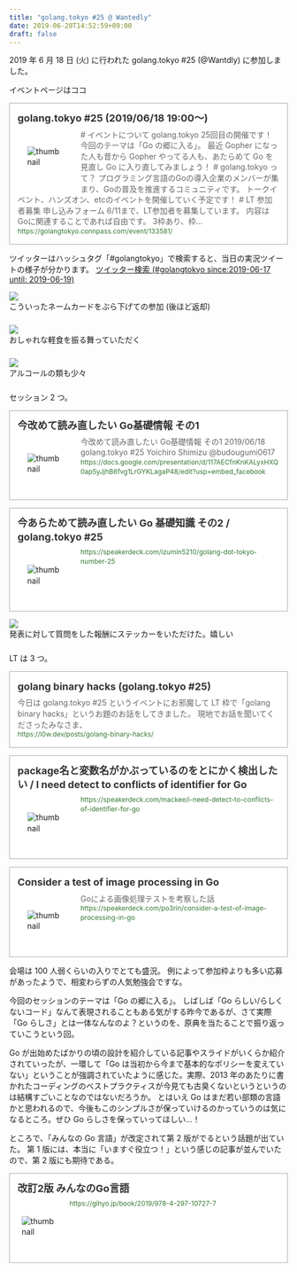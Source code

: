 ```yaml
---
title: "golang.tokyo #25 @ Wantedly"
date: 2019-06-20T14:52:59+09:00
draft: false
---
```


2019 年 6 月 18 日 (火) に行われた golang.tokyo #25 (@Wantdly) に参加しました。

イベントページはココ

<blockquote class="blogcard" style="width:auto;border:1px solid #aaa;margin:1em 0;padding:1em;line-height:1.4;text-align:left;background:#fff;"><a href="https://golangtokyo.connpass.com/event/133581/" target="_blank" style="display:block;text-decoration:none;"><div style="width:100%;margin-bottom:0.5em;"><span style="font-size:18px;font-weight:700;color:#333">golang.tokyo #25 (2019/06/18 19:00〜)</span></div><div style="min-height:100px;"><div style="float:left;width:100px;height:100px;margin:0 1em 0.5em 0;position:relative;"><img src="https://images.weserv.nl/?w=100&url=https://connpass-tokyo.s3.amazonaws.com/thumbs/e2/9f/e29f60758cc8cda99c6f4b90a105d129.png" alt="thumbnail" style="position:absolute;top:50%;left:50%;transform: translate(-50%,-50%);border:none;"/></div><div><span style="font-size:14px;font-weight:400;color:#666"># イベントについて  golang.tokyo 25回目の開催です！今回のテーマは「Go の郷に入る」。  最近 Gopher になった人も昔から Gopher やってる人も、あたらめて Go を見直し Go に入り直してみましょう！  # golang.tokyo って？  プログラミング言語のGoの導入企業のメンバーが集まり、Goの普及を推進するコミュニティです。 トークイベント、ハンズオン、etcのイベントを開催していく予定です！  # LT 参加者募集  申し込みフォーム  6/11まで、LT参加者を募集しています。  内容はGoに関連することであれば自由です。  3枠あり、枠...</span><br/><span style="font-size:12px;font-weight:400;color:#373">https://golangtokyo.connpass.com/event/133581/</span></div></div></a></blockquote>

ツイッターはハッシュタグ「#golangtokyo」で検索すると、当日の実況ツイートの様子が分かります。
[ツイッター検索 (#golangtokyo since:2019-06-17 until: 2019-06-19)](https://twitter.com/search?q=%23golangtokyo%20since%3A2019-06-17%20until%3A2019-06-19&src=typed_query&f=tweets)

<div style="margin-bottom:24px">
  <a href=/images/golang.tokyo-25/01.jpg><img src=/images/golang.tokyo-25/01.jpg /></a>
  <div class="caption">こういったネームカードをぶら下げての参加 (後ほど返却)</div>
</div>

<div style="margin-bottom:24px">
  <a href=/images/golang.tokyo-25/02.jpg><img src=/images/golang.tokyo-25/02.jpg /></a>
  <div class="caption">おしゃれな軽食を振る舞っていただく</div>
</div>

<div style="margin-bottom:24px">
  <a href=/images/golang.tokyo-25/03.jpg><img src=/images/golang.tokyo-25/03.jpg /></a>
  <div class="caption">アルコールの類も少々</div>
</div>

セッション 2 つ。

<blockquote class="blogcard" style="width:auto;border:1px solid #aaa;margin:1em 0;padding:1em;line-height:1.4;text-align:left;background:#fff;"><a href="https://docs.google.com/presentation/d/117AECfnKnKALyxHXQ0ap5yJjhB6fvg1LrGYKLagaP48/edit?usp=embed_facebook" target="_blank" style="display:block;text-decoration:none;"><div style="width:100%;margin-bottom:0.5em;"><span style="font-size:18px;font-weight:700;color:#333">今改めて読み直したい Go基礎情報 その1</span></div><div style="min-height:100px;"><div style="float:left;width:100px;height:100px;margin:0 1em 0.5em 0;position:relative;"><img src="https://images.weserv.nl/?w=100&url=https://lh6.googleusercontent.com/B_pN3FJk4vwflX08-M0YPPHUhZvWnIzwmnJR5hDlpxYD17EQXPgb5sU0LrxhsKU5IKru5g=w1200-h630-p" alt="thumbnail" style="position:absolute;top:50%;left:50%;transform: translate(-50%,-50%);border:none;"/></div><div><span style="font-size:14px;font-weight:400;color:#666">今改めて読み直したい Go基礎情報 その1 2019/06/18 golang.tokyo #25 Yoichiro Shimizu @budougumi0617</span><br/><span style="font-size:12px;font-weight:400;color:#373;word-wrap:break-word">https://docs.google.com/presentation/d/117AECfnKnKALyxHXQ0ap5yJjhB6fvg1LrGYKLagaP48/edit?usp=embed_facebook</span></div></div></a></blockquote>

<blockquote class="blogcard" style="width:auto;border:1px solid #aaa;margin:1em 0;padding:1em;line-height:1.4;text-align:left;background:#fff;"><a href="https://speakerdeck.com/izumin5210/golang-dot-tokyo-number-25" target="_blank" style="display:block;text-decoration:none;"><div style="width:100%;margin-bottom:0.5em;"><span style="font-size:18px;font-weight:700;color:#333">今あらためて読み直したい Go 基礎知識 その2 / golang.tokyo #25</span></div><div style="min-height:100px;"><div style="float:left;width:100px;height:100px;margin:0 1em 0.5em 0;position:relative;"><img src="https://images.weserv.nl/?w=100&url=https://speakerd.s3.amazonaws.com/presentations/b36992074ba343ada06059e73a02a583/slide_0.jpg?523374" alt="thumbnail" style="position:absolute;top:50%;left:50%;transform: translate(-50%,-50%);border:none;"/></div><div><span style="font-size:12px;font-weight:400;color:#373;word-wrap:break-word">https://speakerdeck.com/izumin5210/golang-dot-tokyo-number-25</span></div></div></a></blockquote>

<div style="margin-bottom:24px">
  <a href=/images/golang.tokyo-25/04.jpg><img src=/images/golang.tokyo-25/04.jpg /></a>
  <div class="caption">発表に対して質問をした報酬にステッカーをいただけた。嬉しい</div>
</div>

LT は 3 つ。

<blockquote class="blogcard" style="width:auto;border:1px solid #aaa;margin:1em 0;padding:1em;line-height:1.4;text-align:left;background:#fff;"><a href="https://l0w.dev/posts/golang-binary-hacks/" target="_blank" style="display:block;text-decoration:none;"><div style="width:100%;margin-bottom:0.5em;"><span style="font-size:18px;font-weight:700;color:#333">golang binary hacks (golang.tokyo #25)</span></div><div><div><span style="font-size:14px;font-weight:400;color:#666">今日は golang.tokyo #25 というイベントにお邪魔して LT 枠で「golang binary hacks」というお題のお話をしてきました。 現地でお話を聞いてくださったみなさま、</span><br/><span style="font-size:12px;font-weight:400;color:#373;word-wrap:break-word">https://l0w.dev/posts/golang-binary-hacks/</span></div></div></a></blockquote>

<blockquote class="blogcard" style="width:auto;border:1px solid #aaa;margin:1em 0;padding:1em;line-height:1.4;text-align:left;background:#fff;"><a href="https://speakerdeck.com/mackee/i-need-detect-to-conflicts-of-identifier-for-go" target="_blank" style="display:block;text-decoration:none;"><div style="width:100%;margin-bottom:0.5em;"><span style="font-size:18px;font-weight:700;color:#333">package名と変数名がかぶっているのをとにかく検出したい / I need detect to conflicts of identifier for Go</span></div><div style="min-height:100px;"><div style="float:left;width:100px;height:100px;margin:0 1em 0.5em 0;position:relative;"><img src="https://images.weserv.nl/?w=100&url=https://speakerd.s3.amazonaws.com/presentations/54a5494c76d64f098808f28699259382/slide_0.jpg?523346" alt="thumbnail" style="position:absolute;top:50%;left:50%;transform: translate(-50%,-50%);border:none;"/></div><div><span style="font-size:12px;font-weight:400;color:#373;word-wrap:break-word">https://speakerdeck.com/mackee/i-need-detect-to-conflicts-of-identifier-for-go</span></div></div></a></blockquote>

<blockquote class="blogcard" style="width:auto;border:1px solid #aaa;margin:1em 0;padding:1em;line-height:1.4;text-align:left;background:#fff;"><a href="https://speakerdeck.com/po3rin/consider-a-test-of-image-processing-in-go" target="_blank" style="display:block;text-decoration:none;"><div style="width:100%;margin-bottom:0.5em;"><span style="font-size:18px;font-weight:700;color:#333">Consider a test of image processing in Go</span></div><div style="min-height:100px;"><div style="float:left;width:100px;height:100px;margin:0 1em 0.5em 0;position:relative;"><img src="https://images.weserv.nl/?w=100&url=https://speakerd.s3.amazonaws.com/presentations/34747fe0aeca42b3b17b1470ee98b9cf/slide_0.jpg?521793" alt="thumbnail" style="position:absolute;top:50%;left:50%;transform: translate(-50%,-50%);border:none;"/></div><div><span style="font-size:14px;font-weight:400;color:#666">Goによる画像処理テストを考察した話</span><br/><span style="font-size:12px;font-weight:400;color:#373;word-wrap:break-word">https://speakerdeck.com/po3rin/consider-a-test-of-image-processing-in-go</span></div></div></a></blockquote>

会場は 100 人弱くらいの入りでとても盛況。
例によって参加枠よりも多い応募があったようで、相変わらずの人気勉強会ですな。

今回のセッションのテーマは「Go の郷に入る」。
しばしば「Go らしい/らしくないコード」なんて表現されることもある気がする昨今であるが、さて実際「Go らしさ」とは一体なんなのよ？というのを、原典を当たることで振り返っていこうという回。

Go が出始めたばかりの頃の設計を紹介している記事やスライドがいくらか紹介されていったが、一環して「Go は当初から今まで基本的なポリシーを変えていない」ということが強調されていたように感じた。実際、2013 年のあたりに書かれたコーディングのベストプラクティスが今見ても古臭くないというというのは結構すごいことなのではないだろうか。
とはいえ Go はまだ若い部類の言語かと思われるので、今後もこのシンプルさが保っていけるのかっていうのは気になるところ。ぜひ Go らしさを保っていってほしい…！

ところで、「みんなの Go 言語」が改定されて第 2 版がでるという話題が出ていた。
第 1 版には、本当に「いますぐ役立つ！」という感じの記事が並んでいたので、第 2 版にも期待である。

<blockquote class="blogcard" style="width:auto;border:1px solid #aaa;margin:1em 0;padding:1em;line-height:1.4;text-align:left;background:#fff;"><a href="https://gihyo.jp/book/2019/978-4-297-10727-7" target="_blank" style="display:block;text-decoration:none;"><div style="width:100%;margin-bottom:0.5em;"><span style="font-size:18px;font-weight:700;color:#333">改訂2版 みんなのGo言語</span></div><div style="min-height:100px;"><div style="float:left;width:80px;height:100px;margin:0 1em 0.5em 0;position:relative;"><img src="https://images.weserv.nl/?w=100&url=https://image.gihyo.co.jp/assets/images/cover/2019/thumb/TH300_9784297107277.jpg" alt="thumbnail" style="position:absolute;top:50%;left:50%;transform: translate(-50%,-50%);border:none;"/></div><div><span style="font-size:12px;font-weight:400;color:#373;word-wrap:break-word">https://gihyo.jp/book/2019/978-4-297-10727-7</span></div></div></a></blockquote>
